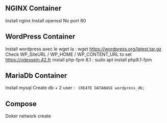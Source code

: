 
## NGINX Container
Install nginx
Install openssl
No port 80

## WordPress Container
Install wordpress avec le wget la : wget https://wordpress.org/latest.tar.gz
Check WP_SiteURL / WP_HOME / WP_CONTENT_URL to set https://odessein.42.fr
install php-fpm 8.1 : sudo apt install php8.1-fpm

## MariaDb Container
Install mysql
Create db + 2 user : ```
CREATE DATABASE wordpress_db;```

## Compose
Doker network create